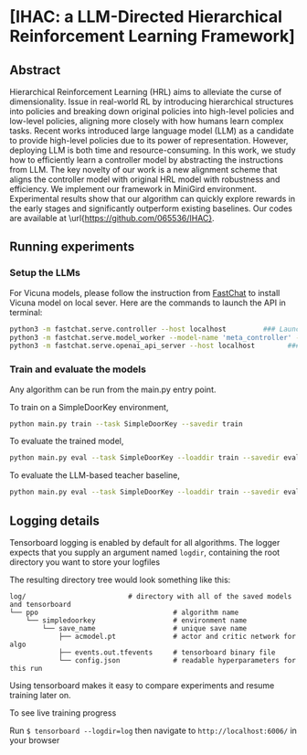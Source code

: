 # [IHAC: a LLM-Directed Hierarchical Reinforcement Learning Framework]

## Abstract 
Hierarchical Reinforcement Learning (HRL) aims to alleviate the curse of dimensionality. Issue in real-world RL by introducing hierarchical structures into policies and breaking down original policies into high-level policies and low-level policies, aligning more closely with how humans learn complex tasks. Recent works introduced large language model (LLM) as a candidate to provide high-level policies due to its power of representation. However, deploying LLM is both time and resource-consuming. In this work, we study how to efficiently learn a controller model by abstracting the instructions from LLM. The key novelty of our work is a new alignment scheme that aligns the controller model with original HRL model with robustness and efficiency. We implement our framework in MiniGird environment. Experimental results show that our algorithm can quickly explore rewards in the early stages and significantly outperform existing baselines. Our codes are available at \url{https://github.com/065536/IHAC}.

<!-- ## Purpose
This repo is intended to serve as a foundation with which you can reproduce the results of the experiments detailed in our paper, [Large Language Model as a Policy Teacher for Training Reinforcement Learning Agents](https://arxiv.org/abs/2311.13373). -->


## Running experiments
### Setup the LLMs

For Vicuna models, please follow the instruction from [FastChat](https://github.com/lm-sys/FastChat) to install Vicuna model on local sever. Here are the commands to launch the API in terminal: 

```bash
python3 -m fastchat.serve.controller --host localhost         ### Launch the controller
python3 -m fastchat.serve.model_worker --model-name 'meta_controller' --model-path lmsys/vicuna-7b-v1.5  ### Launch the model worker
python3 -m fastchat.serve.openai_api_server --host localhost        ### Launch the API
```


### Train and evaluate the models
Any algorithm can be run from the main.py entry point.

To train on a SimpleDoorKey environment,

```bash
python main.py train --task SimpleDoorKey --savedir train
```

<!--to train with given query result from LLM as teacher,

```bash
python main.py train --task SimpleDoorKey --savedir train --offline_planner
```-->

To evaluate the trained model,

```bash
python main.py eval --task SimpleDoorKey --loaddir train --savedir eval
```

To evaluate the LLM-based teacher baseline,
```bash
python main.py eval --task SimpleDoorKey --loaddir train --savedir eval --eval_teacher
```

## Logging details 
Tensorboard logging is enabled by default for all algorithms. The logger expects that you supply an argument named ```logdir```, containing the root directory you want to store your logfiles

The resulting directory tree would look something like this:
```
log/                         # directory with all of the saved models and tensorboard 
└── ppo                                 # algorithm name
    └── simpledoorkey                   # environment name
        └── save_name                   # unique save name 
            ├── acmodel.pt              # actor and critic network for algo
            ├── events.out.tfevents     # tensorboard binary file
            └── config.json             # readable hyperparameters for this run
```

Using tensorboard makes it easy to compare experiments and resume training later on.

To see live training progress

Run ```$ tensorboard --logdir=log``` then navigate to ```http://localhost:6006/``` in your browser

<!-- ## Citation
If you find [our work](https://arxiv.org/abs/2311.13373) useful, please kindly cite: 
```bibtex
@article{zhou2023large,
  title={Large Language Model as a Policy Teacher for Training Reinforcement Learning Agents},
  author={Zhou, Zihao and Hu, Bin and Zhao, Chenyang and Zhang, Pu and Liu, Bin},
  journal={arXiv preprint arXiv:2311.13373},
  year={2023}
}
``` -->
